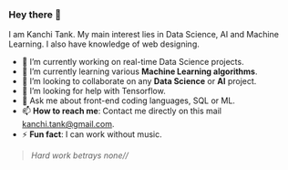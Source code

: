 ### Hey there 👋

<!--
**kanchitank/kanchitank** is a ✨ _special_ ✨ repository because its `README.md` (this file) appears on your GitHub profile.

Here are some ideas to get you started: -->

I am Kanchi Tank. My main interest lies in Data Science, AI and Machine Learning. I also have knowledge of web designing.   

- 🔭 I’m currently working on real-time Data Science projects.
- 🌱 I’m currently learning various **Machine Learning algorithms**.
- 👯 I’m looking to collaborate on any **Data Science** or **AI** project.
- 🤔 I’m looking for help with Tensorflow.
- 💬 Ask me about front-end coding languages, SQL or ML.
- 📫 **How to reach me**: Contact me directly on this mail kanchi.tank@gmail.com.
- ⚡ **Fun fact**: I can work without music.
<!-- - 😄 Pronouns: -->
> *Hard work betrays none//*
